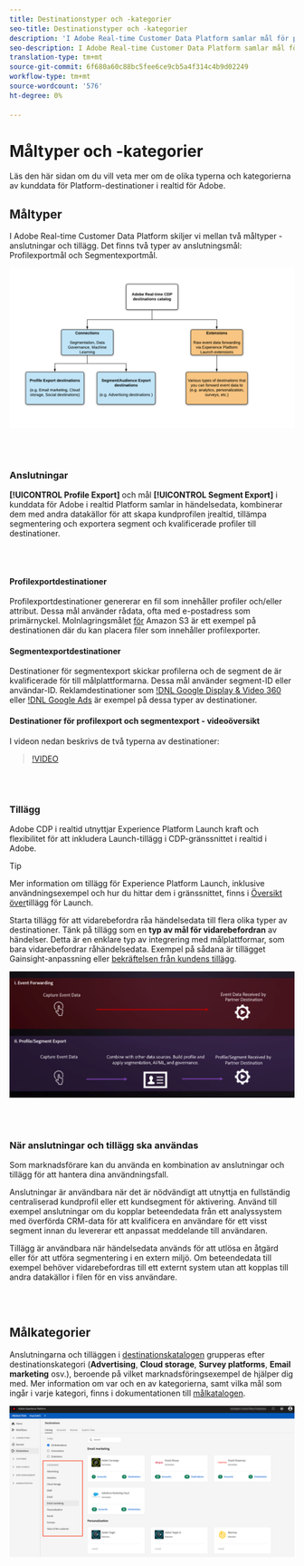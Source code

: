 ```yaml
---
title: Destinationstyper och -kategorier
seo-title: Destinationstyper och -kategorier
description: 'I Adobe Real-time Customer Data Platform samlar mål för profiler och segmentexport in händelsedata, kombinerar dem med andra datakällor, tillämpar segmentering och exporterar segment och kvalificerade profiler till destinationer. Starta tillägg för att vidarebefordra råa händelsedata till flera olika typer av destinationer. '
seo-description: I Adobe Real-time Customer Data Platform samlar mål för profiler och segmentexport in händelsedata, kombinerar dem med andra datakällor, tillämpar segmentering och exporterar segment och kvalificerade profiler till destinationer. Starta tillägg för att vidarebefordra råa händelsedata till flera olika typer av destinationer.
translation-type: tm+mt
source-git-commit: 6f680a60c88bc5fee6ce9cb5a4f314c4b9d02249
workflow-type: tm+mt
source-wordcount: '576'
ht-degree: 0%

---
```



# Måltyper och -kategorier

Läs den här sidan om du vill veta mer om de olika typerna och kategorierna av kunddata för Platform-destinationer i realtid för Adobe.

## Måltyper

I Adobe Real-time Customer Data Platform skiljer vi mellan två måltyper - anslutningar och tillägg. Det finns två typer av anslutningsmål: Profilexportmål och Segmentexportmål.

![Typer av destinationer](/help/rtcdp/destinations/assets/types-of-destinations.png)

<br> 

### Anslutningar

**[!UICONTROL Profile Export]** och mål **[!UICONTROL Segment Export]** i kunddata för Adobe i realtid Platform samlar in händelsedata, kombinerar dem med andra datakällor för att skapa kundprofilen [i](/help/profile/home.md)realtid, tillämpa segmentering och exportera segment och kvalificerade profiler till destinationer.

<br> 

#### Profilexportdestinationer

Profilexportdestinationer genererar en fil som innehåller profiler och/eller attribut. Dessa mål använder rådata, ofta med e-postadress som primärnyckel. Molnlagringsmålet [för](/help/rtcdp/destinations/amazon-s3-destination.md) Amazon S3 är ett exempel på destinationen där du kan placera filer som innehåller profilexporter.

#### Segmentexportdestinationer

Destinationer för segmentexport skickar profilerna och de segment de är kvalificerade för till målplattformarna. Dessa mål använder segment-ID eller användar-ID. Reklamdestinationer som [!DNL Google Display & Video 360](/help/rtcdp/destinations/google-dv360-destination.md) eller [!DNL Google Ads](/help/rtcdp/destinations/google-ads-destination.md) är exempel på dessa typer av destinationer.

#### Destinationer för profilexport och segmentexport - videoöversikt

I videon nedan beskrivs de två typerna av destinationer:

>[!VIDEO](https://video.tv.adobe.com/v/29707?quality=12)

<br> 

### Tillägg

Adobe CDP i realtid utnyttjar Experience Platform Launch kraft och flexibilitet för att inkludera Launch-tillägg i CDP-gränssnittet i realtid i Adobe.

>[!TIP]
>
>Mer information om tillägg för Experience Platform Launch, inklusive användningsexempel och hur du hittar dem i gränssnittet, finns i [Översikt över](/help/rtcdp/destinations/experience-platform-launch-extensions.md)tillägg för Launch.

Starta tillägg för att vidarebefordra råa händelsedata till flera olika typer av destinationer. Tänk på tillägg som en **typ av mål för vidarebefordran** av händelser. Detta är en enklare typ av integrering med målplattformar, som bara vidarebefordrar råhändelsedata. Exempel på sådana är tillägget [](/help/rtcdp/destinations/gainsight-extension.md) Gainsight-anpassning eller [bekräftelsen från kundens tillägg](/help/rtcdp/destinations/confirmit-digital-feedback-extension.md).

![Experience Platform Launch-tillägg jämfört med andra destinationer](/help/rtcdp/destinations/assets/launch-and-other-destinations.png)

<br> 

### När anslutningar och tillägg ska användas

Som marknadsförare kan du använda en kombination av anslutningar och tillägg för att hantera dina användningsfall.

Anslutningar är användbara när det är nödvändigt att utnyttja en fullständig centraliserad kundprofil eller ett kundsegment för aktivering. Använd till exempel anslutningar om du kopplar beteendedata från ett analyssystem med överförda CRM-data för att kvalificera en användare för ett visst segment innan du levererar ett anpassat meddelande till användaren.

Tillägg är användbara när händelsedata används för att utlösa en åtgärd eller för att utföra segmentering i en extern miljö. Om beteendedata till exempel behöver vidarebefordras till ett externt system utan att kopplas till andra datakällor i filen för en viss användare.

<br> 

## Målkategorier

Anslutningarna och tilläggen i [destinationskatalogen](https://platform.adobe.com/destination/catalog) grupperas efter destinationskategori (**Advertising**, **Cloud storage**, **Survey platforms**, **Email marketing** osv.), beroende på vilket marknadsföringsexempel de hjälper dig med. Mer information om var och en av kategorierna, samt vilka mål som ingår i varje kategori, finns i dokumentationen till [målkatalogen](/help/rtcdp/destinations/destinations-catalog.md).

![Målkategorier](/help/rtcdp/destinations/assets/destination-categories-menu.png)

